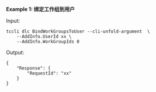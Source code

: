 **Example 1: 绑定工作组到用户**



Input: 

```
tccli dlc BindWorkGroupsToUser --cli-unfold-argument  \
    --AddInfo.UserId xx \
    --AddInfo.WorkGroupIds 0
```

Output: 
```
{
    "Response": {
        "RequestId": "xx"
    }
}
```

